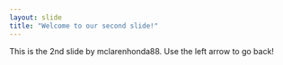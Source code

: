 ```yaml
---
layout: slide
title: "Welcome to our second slide!"
---
```

This is the 2nd slide by mclarenhonda88.
Use the left arrow to go back!
